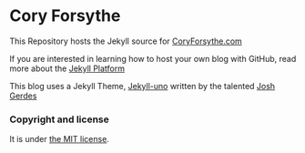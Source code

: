# Cory Forsythe

This Repository hosts the Jekyll source for [CoryForsythe.com](http://coryforsythe.com)


If you are interested in learning how to host your own blog with GitHub, read more about the [Jekyll Platform](https://jekyllrb.com/)

This blog uses a Jekyll Theme, [Jekyll-uno](http://joshgerdes.com/jekyll-uno/) written by the talented [Josh Gerdes](https://github.com/joshgerdes)



### Copyright and license

It is under [the MIT license](/LICENSE).
